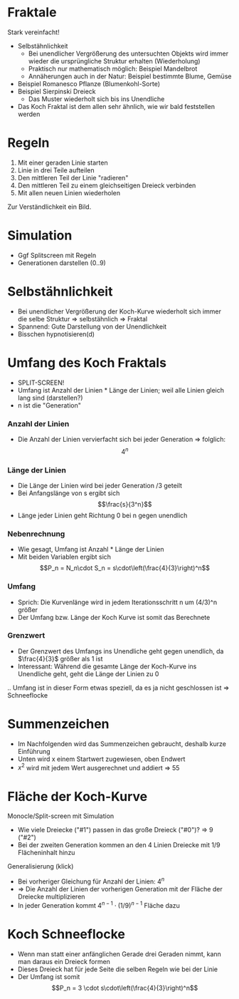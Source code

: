 # Fraktale

Stark vereinfacht!

-   Selbstähnlichkeit
    -   Bei unendlicher Vergrößerung des untersuchten Objekts wird immer wieder die ursprüngliche Struktur erhalten (Wiederholung)
    -   Praktisch nur mathematisch möglich: Beispiel Mandelbrot
    -   Annäherungen auch in der Natur: Beispiel bestimmte Blume, Gemüse
-   Beispiel Romanesco Pflanze (Blumenkohl-Sorte)
-   Beispiel Sierpinski Dreieck
    -   Das Muster wiederholt sich bis ins Unendliche
-   Das Koch Fraktal ist dem allen sehr ähnlich, wie wir bald feststellen werden

# Regeln

1. Mit einer geraden Linie starten
2. Linie in drei Teile aufteilen
3. Den mittleren Teil der Linie "radieren"
4. Den mittleren Teil zu einem gleichseitigen Dreieck verbinden
5. Mit allen neuen Linien wiederholen

Zur Verständlichkeit ein Bild.

# Simulation

-   Ggf Splitscreen mit Regeln
-   Generationen darstellen (0..9)

# Selbstähnlichkeit

-   Bei unendlicher Vergrößerung der Koch-Kurve wiederholt sich immer die selbe Struktur => selbstähnlich => Fraktal
-   Spannend: Gute Darstellung von der Unendlichkeit
-   Bisschen hypnotisieren(d)

# Umfang des Koch Fraktals

-   SPLIT-SCREEN!
-   Umfang ist Anzahl der Linien \* Länge der Linien; weil alle Linien gleich lang sind (darstellen?)
-   n ist die "Generation"

### Anzahl der Linien

-   Die Anzahl der Linien vervierfacht sich bei jeder Generation => folglich: $$4^n$$

### Länge der Linien

-   Die Länge der Linien wird bei jeder Generation /3 geteilt
-   Bei Anfangslänge von s ergibt sich $$\frac{s}{3^n}$$
-   Länge jeder Linien geht Richtung 0 bei n gegen unendlich

### Nebenrechnung

-   Wie gesagt, Umfang ist Anzahl \* Länge der Linien
-   Mit beiden Variablen ergibt sich $$P_n = N_n\cdot S_n = s\cdot\left(\frac{4}{3}\right)^n$$

### Umfang

-   Sprich: Die Kurvenlänge wird in jedem Iterationsschritt n um (4/3)^n größer
-   Der Umfang bzw. Länge der Koch Kurve ist somit das Berechnete

### Grenzwert

-   Der Grenzwert des Umfangs ins Unendliche geht gegen unendlich, da $\frac{4}{3}$ größer als 1 ist
-   Interessant: Während die gesamte Länge der Koch-Kurve ins Unendliche geht, geht die Länge der Linien zu 0

.. Umfang ist in dieser Form etwas speziell, da es ja nicht geschlossen ist => Schneeflocke

# Summenzeichen

-   Im Nachfolgenden wird das Summenzeichen gebraucht, deshalb kurze Einführung
-   Unten wird x einem Startwert zugewiesen, oben Endwert
-   $x^2$ wird mit jedem Wert ausgerechnet und addiert => 55

# Fläche der Koch-Kurve

Monocle/Split-screen mit Simulation

-   Wie viele Dreiecke ("#1") passen in das große Dreieck ("#0")? => 9 ("#2")
-   Bei der zweiten Generation kommen an den 4 Linien Dreiecke mit 1/9 Flächeninhalt hinzu

Generalisierung (klick)

-   Bei vorheriger Gleichung für Anzahl der Linien: $4^n$
-   => Die Anzahl der Linien der vorherigen Generation mit der Fläche der Dreiecke multiplizieren
-   In jeder Generation kommt $4^{n-1} \cdot (1/9)^{n - 1}$ Fläche dazu

# Koch Schneeflocke

-   Wenn man statt einer anfänglichen Gerade drei Geraden nimmt, kann man daraus ein Dreieck formen
-   Dieses Dreieck hat für jede Seite die selben Regeln wie bei der Linie
-   Der Umfang ist somit $$P_n = 3 \cdot s\cdot\left(\frac{4}{3}\right)^n$$
